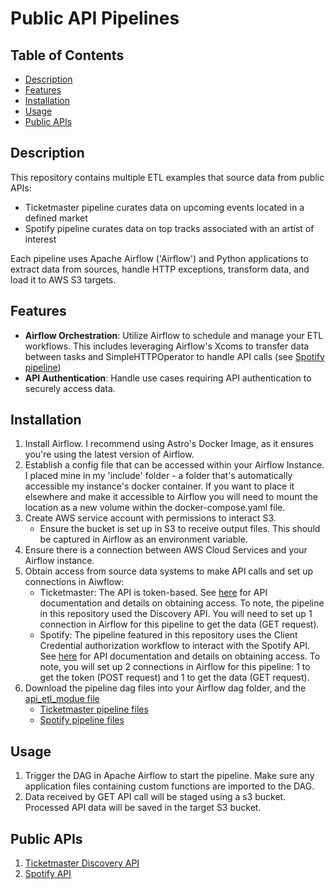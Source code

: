 # Public API Pipelines

## Table of Contents
- [Description](#description)
- [Features](#features)
- [Installation](#installation)
- [Usage](#usage)
- [Public APIs](#public-apis)

## Description

This repository contains multiple ETL examples that source data from public APIs:
  - Ticketmaster pipeline curates data on upcoming events located in a defined market
  - Spotify pipeline curates data on top tracks associated with an artist of interest

Each pipeline uses Apache Airflow ('Airflow') and Python applications to extract data from sources, handle HTTP exceptions, transform data, and load it to AWS S3 targets.

## Features
- **Airflow Orchestration**: Utilize Airflow to schedule and manage your ETL workflows. This includes leveraging Airflow's Xcoms to transfer data between tasks and SimpleHTTPOperator to handle API calls (see [Spotify pipeline](https://github.com/mlhull/public_api_pipelines/tree/main/spotify_tracks))
- **API Authentication**: Handle use cases requiring API authentication to securely access data.

## Installation
1. Install Airflow. I recommend using Astro's Docker Image, as it ensures you're using the latest version of Airflow.
2. Establish a config file that can be accessed within your Airflow Instance. I placed mine in my 'include' folder - a folder that's automatically accessible my instance's docker container. If you want to place it elsewhere and make it accessible to Airflow you will need to mount the location as a new volume within the docker-compose.yaml file.
3. Create AWS service account with permissions to interact S3.
    - Ensure the bucket is set up in S3 to receive output files. This should be captured in Airflow as an environment variable.
4. Ensure there is a connection between AWS Cloud Services and your Airflow instance.
5. Obtain access from source data systems to make API calls and set up connections in Aiwflow:
    - Ticketmaster: The API is token-based. See [here](https://developer.ticketmaster.com/products-and-docs/apis/getting-started/) for API documentation and details on obtaining access. To note, the pipeline in this repository used the Discovery API. You will need to set up 1 connection in Airflow for this pipeline to get the data (GET request).
    - Spotify: The pipeline featured in this repository uses the Client Credential authorization workflow to interact with the Spotify API. See [here](https://developer.spotify.com/documentation/web-api/concepts/authorization) for API documentation and details on obtaining access. To note, you will set up 2 connections in Airflow for this pipeline: 1 to get the token (POST request) and 1 to get the data (GET request).
6. Download the pipeline dag files into your Airflow dag folder, and the [api_etl_modue file](https://github.com/mlhull/public_api_pipelines/blob/main/api_etl_module)
    - [Ticketmaster pipeline files](https://github.com/mlhull/public_api_pipelines/tree/main/ticketmaster_events)
    - [Spotify pipeline files](https://github.com/mlhull/public_api_pipelines/tree/main/spotify_tracks)

## Usage
1. Trigger the DAG in Apache Airflow to start the pipeline. Make sure any application files containing custom functions are imported to the DAG. 
2. Data received by GET API call will be staged using a s3 bucket. Processed API data will be saved in the target S3 bucket.

## Public APIs
1. [Ticketmaster Discovery API](https://developer.ticketmaster.com/products-and-docs/apis/discovery-api/v2/)
2. [Spotify API](https://developer.spotify.com/documentation/web-api)



